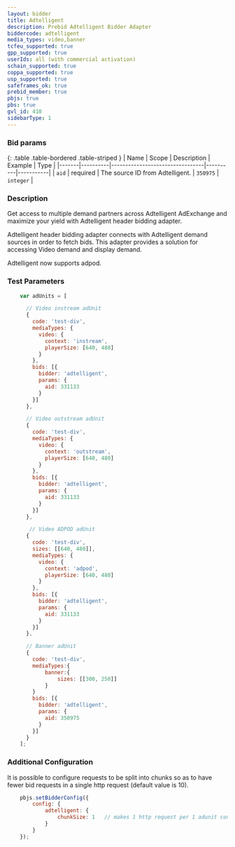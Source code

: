 ```yaml
---
layout: bidder
title: Adtelligent
description: Prebid Adtelligent Bidder Adapter
biddercode: adtelligent
media_types: video,banner
tcfeu_supported: true
gpp_supported: true
userIds: all (with commercial activation)
schain_supported: true
coppa_supported: true
usp_supported: true
safeframes_ok: true
prebid_member: true
pbjs: true
pbs: true
gvl_id: 410
sidebarType: 1
---
```


### Bid params

{: .table .table-bordered .table-striped }
| Name  | Scope    | Description                     | Example  | Type      |
|-------|----------|---------------------------------|----------|-----------|
| `aid` | required | The source ID from Adtelligent. | `350975` | `integer` |

### Description

Get access to multiple demand partners across Adtelligent AdExchange and maximize your yield with Adtelligent header bidding adapter.

Adtelligent header bidding adapter connects with Adtelligent demand sources in order to fetch bids.
This adapter provides a solution for accessing Video demand and display demand.

Adtelligent now supports adpod.

### Test Parameters

``` javascript
    var adUnits = [

      // Video instream adUnit
      {
        code: 'test-div',
        mediaTypes: {
          video: {
            context: 'instream',
            playerSize: [640, 480]
          }
        },
        bids: [{
          bidder: 'adtelligent',
          params: {
            aid: 331133
          }
        }]
      },

      // Video outstream adUnit
      {
        code: 'test-div',
        mediaTypes: {
          video: {
            context: 'outstream',
            playerSize: [640, 480]
          }
        },
        bids: [{
          bidder: 'adtelligent',
          params: {
            aid: 331133
          }
        }]
      },

       // Video ADPOD adUnit
      {
        code: 'test-div',
        sizes: [[640, 480]],
        mediaTypes: {
          video: {
            context: 'adpod',
            playerSize: [640, 480]            
          }
        },
        bids: [{
          bidder: 'adtelligent',
          params: {
            aid: 331133
          }
        }]
      },

      // Banner adUnit
      {
        code: 'test-div',
        mediaTypes:{
            banner:{
                sizes: [[300, 250]]
            }
        }
        bids: [{
          bidder: 'adtelligent',
          params: {
            aid: 350975
          }
        }]
      }
    ];
```

### Additional Configuration

It is possible to configure requests to be split into chunks so as to have fewer bid requests in a single http request
(default value is 10).

``` javascript
    pbjs.setBidderConfig({
        config: {              
            adtelligent: {
                chunkSize: 1   // makes 1 http request per 1 adunit configured
            }
        }
    });
```
